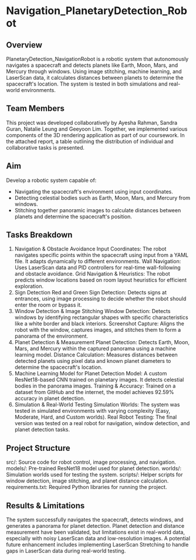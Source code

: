 Navigation_PlanetaryDetection_Robot 
=====================

## Overview
PlanetaryDetection_NavigationRobot is a robotic system that autonomously navigates a spacecraft and detects planets like Earth, Moon, Mars, and Mercury through windows. Using image stitching, machine learning, and LaserScan data, it calculates distances between planets to determine the spacecraft's location. The system is tested in both simulations and real-world environments.

## Team Members
This project was developed collaboratively by Ayesha Rahman, Sandra Guran, Natalie Leung and Geeyoon Lim. Together, we implemented various components of the 3D rendering application as part of our coursework. In the attached report, a table outlining the distribution of individual and collaborative tasks is presented.

## Aim
Develop a robotic system capable of:
- Navigating the spacecraft's environment using input coordinates.
- Detecting celestial bodies such as Earth, Moon, Mars, and Mercury from windows.
- Stitching together panoramic images to calculate distances between planets and determine the spacecraft's position.
  
## Tasks Breakdown

1. Navigation & Obstacle Avoidance
Input Coordinates: The robot navigates specific points within the spacecraft using input from a YAML file. It adapts dynamically to different environments.
Wall Navigation: Uses LaserScan data and PID controllers for real-time wall-following and obstacle avoidance.
Grid Navigation & Heuristics: The robot predicts window locations based on room layout heuristics for efficient exploration.
2. Sign Detection
Red and Green Sign Detection: Detects signs at entrances, using image processing to decide whether the robot should enter the room or bypass it.
3. Window Detection & Image Stitching
Window Detection: Detects windows by identifying rectangular shapes with specific characteristics like a white border and black interiors.
Screenshot Capture: Aligns the robot with the window, captures images, and stitches them to form a panorama of the environment.
4. Planet Detection & Measurement
Planet Detection: Detects Earth, Moon, Mars, and Mercury within the captured panorama using a machine learning model.
Distance Calculation: Measures distances between detected planets using pixel data and known planet diameters to determine the spacecraft's location.
5. Machine Learning Model for Planet Detection
Model: A custom ResNet18-based CNN trained on planetary images. It detects celestial bodies in the panorama images.
Training & Accuracy: Trained on a dataset from GitHub and the internet, the model achieves 92.59% accuracy in planet detection.
6. Simulation & Real-World Testing
Simulation Worlds: The system was tested in simulated environments with varying complexity (Easy, Moderate, Hard, and Custom worlds).
Real Robot Testing: The final version was tested on a real robot for navigation, window detection, and planet detection tasks.

## Project Structure
src/: Source code for robot control, image processing, and navigation.
models/: Pre-trained ResNet18 model used for planet detection.
worlds/: Simulation worlds used for testing the system.
scripts/: Helper scripts for window detection, image stitching, and planet distance calculation.
requirements.txt: Required Python libraries for running the project.

## Results & Limitations
The system successfully navigates the spacecraft, detects windows, and generates a panorama for planet detection.
Planet detection and distance measurement have been validated, but limitations exist in real-world data, especially with noisy LaserScan data and low-resolution images.
A potential future enhancement includes implementing LaserScan Stretching to handle gaps in LaserScan data during real-world testing.
